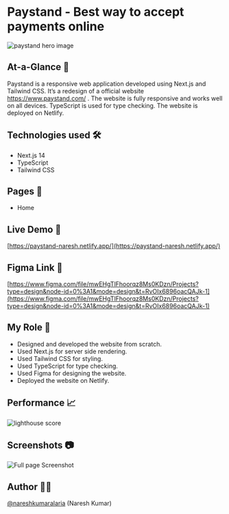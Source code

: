 # Paystand - Best way to accept payments online
![paystand hero image](https://github.com/nareshkumaralaria/Paystand/assets/57484597/32cbb054-5bb2-4994-b0bd-86e3c0e2d49f)

## At-a-Glance 👀
Paystand is a responsive web application developed using Next.js and Tailwind CSS. It’s a redesign of a official website https://www.paystand.com/ . The website is fully responsive and works well on all devices. TypeScript is used for type checking. The website is deployed on Netlify.

## Technologies used 🛠️
- Next.js 14
- TypeScript
- Tailwind CSS

## Pages 📄
- Home

## Live Demo 🔴
[https://paystand-naresh.netlify.app/](https://paystand-naresh.netlify.app/)

## Figma Link 🔗
[https://www.figma.com/file/mwEHgTlFhoorqz8Ms0KDzn/Projects?type=design&node-id=0%3A1&mode=design&t=RvOIx6896oacQAJk-1](https://www.figma.com/file/mwEHgTlFhoorqz8Ms0KDzn/Projects?type=design&node-id=0%3A1&mode=design&t=RvOIx6896oacQAJk-1)

## My Role 🤵
- Designed and developed the website from scratch.
- Used Next.js for server side rendering.
- Used Tailwind CSS for styling.
- Used TypeScript for type checking.
- Used Figma for designing the website.
- Deployed the website on Netlify.

## Performance 📈
![lighthouse score](https://github.com/nareshkumaralaria/Paystand/assets/57484597/d9f31113-fc1e-4333-a1e6-846e61fd3019)

## Screenshots 📷
![Full page Screenshot](https://github.com/nareshkumaralaria/Paystand/assets/57484597/fadc61e3-1590-47dc-8bc9-dc178a289da9)

## Author 🙋‍♂️
[@nareshkumaralaria](https://github.com/nareshkumaralaria) (Naresh Kumar)

